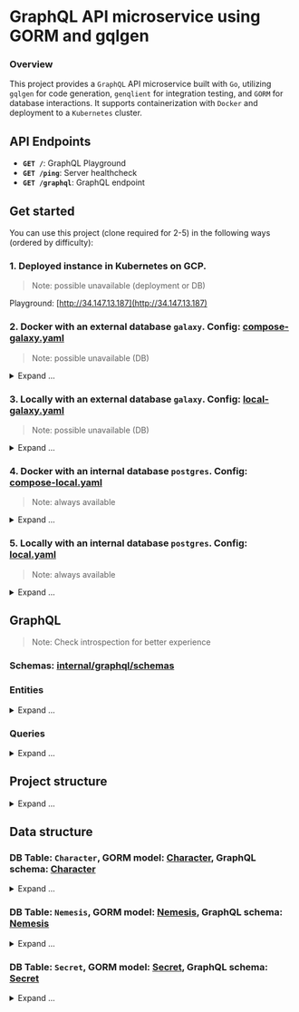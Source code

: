 # GraphQL API microservice using GORM and gqlgen

### Overview
This project provides a `GraphQL` API microservice built with `Go`,
utilizing `gqlgen` for code generation,
`genqlient` for integration testing,
and `GORM` for database interactions.
It supports containerization with `Docker`
and deployment to a `Kubernetes` cluster.

## API Endpoints
- **`GET /`**: GraphQL Playground
- **`GET /ping`**: Server healthcheck
- **`GET /graphql`**: GraphQL endpoint

## Get started
You can use this project (clone required for 2-5) in the following ways (ordered by difficulty):
### 1. Deployed instance in Kubernetes on GCP.
> Note: possible unavailable (deployment or DB)

Playground: [http://34.147.13.187](http://34.147.13.187)
### 2. Docker with an external database `galaxy`. Config: [compose-galaxy.yaml](https://github.com/kalalannn/go-graphql_galaxy/blob/main/config/compose-galaxy.yaml)
> Note: possible unavailable (DB)
<details>
<summary><a>Expand ... </a></summary>

* Prerequisite: `docker` ideally with [buildx](https://github.com/docker/buildx)
* Start (Up)

```bash
make build_app_image up_galaxy
```
* Finish (Down)

```bash
make down_galaxy
```
</details>

### 3. Locally with an external database `galaxy`. Config: [local-galaxy.yaml](https://github.com/kalalannn/go-graphql_galaxy/blob/main/config/local-galaxy.yaml)
> Note: possible unavailable (DB)
<details>
<summary><a>Expand ... </a></summary>

* Prerequisite: `go >= 1.23`
* Start (Up)
```bash
make mod_download local_run_galaxy
```
* Finish (Down)
```bash
^C
```
</details>

### 4. Docker with an internal database `postgres`. Config: [compose-local.yaml](https://github.com/kalalannn/go-graphql_galaxy/blob/main/config/compose-local.yaml)
> Note: always available
<details>
<summary><a>Expand ... </a></summary>

* Prerequisite: `docker` ideally with [buildx](https://github.com/docker/buildx)
* Start (Up)
```bash
make up_local
make migrate_db    # Run once
```

* Finish (Down)
```bash
make down_local
make clean_db      # if needed
```
</details>

### 5. Locally with an internal database `postgres`. Config: [local.yaml](https://github.com/kalalannn/go-graphql_galaxy/blob/main/config/local.yaml)
> Note: always available
<details>
<summary><a>Expand ... </a></summary>

* Prerequisite: `go >= 1.23`, `docker` ideally with [buildx](https://github.com/docker/buildx)
* Start (Up)
```
make up_db_only
make migrate_db    # Run once
make local_run
```
* Finish (Down)
```bash
^C
make down_db_only
make clean_db      # if needed
```
</details>

## GraphQL
> Note: Check introspection for better experience
### Schemas: [internal/graphql/schemas](https://github.com/kalalannn/go-graphql_galaxy/tree/main/internal/graphql/schemas)

### Entities
<details>
<summary><a>Expand ... </a></summary>

```graphql
type Character {
  id: ID!
  name: String!
  gender: String
  ability: String!
  minimal_distance: Float!
  weight: Float
  born: String!
  in_space_since: String
  beer_consumption: Int!
  knows_the_answer: Boolean!
  nemeses: [Nemesis!]!
}

type Genders {
  male: Int64!
  female: Int64!
  other: Int64!
}

type Nemesis {
  id: ID!
  is_alive: Boolean!
  years: Int
  character: Character!
  secrets: [Secret!]!
}

type AliveNemeses {
  alive: Int64!
  dead: Int64!
}

type Secret {
  id: ID!
  secret_code: Int64!
  nemesis: Nemesis!
}
```
</details>

### Queries
<details>
<summary><a>Expand ... </a></summary>

```graphql
type Query {
  server_time: String!
  health_check: Boolean!
  # Character
  average_age: Float!
  average_weight: Float!
  average_beer_consumption: Float!
  characters_count: Int64!
  characters(
    orderBy: CharacterOrderBy = {field: id, direction: ASC}, # default
    pagination: PaginationInput
  ): [Character!]!
  character(id: ID!): Character
  genders: Genders!
  # Nemesis
  nemeses_count: Int64!
  average_nemeses_years: Float!
  nemeses(
    orderBy: NemesisOrderBy = {field: id, direction: ASC}, # default
    pagination: PaginationInput
  ): [Nemesis!]!
  nemesis(id: ID!): Nemesis
  alive_nemeses: AliveNemeses
  # Secret
  secrets_count: Int64!
  secrets(
    orderBy: SecretOrderBy = {field: id, direction: ASC}, # default
    pagination: PaginationInput
  ): [Secret!]!
  secret(id: ID!): Secret
}
```
</details>


## Project structure
<details>
<summary><a>Expand ... </a></summary>

```bash
├── cmd                                # entrypoints (main)
│   ├── generate                       # GQLGen go code generator
│   └── server                         # GraphQL server main
├── config                             # Server configuration files for environments
│   └── ...
├── docker-compose-(local|galaxy).yaml # Docker-compose for db: local (postgres) and external (galaxy)
├── Dockerfile.(core|base|app)         # Core, Base and App Dockerfiles
├── gqlgen.yml                         # GQLGen configuration
├── genqlient.yaml                     # GenQlient configuration
├── go.mod && go.sum                   # Go modules, versions and checksums
├── internal                           # Internal modules (business logic)
│   ├── app                            # Application module
│   ├── genqlient                      # GenQlient module
│   │   ├── generated                  # generated by GenQlient
│   │   └── operations                 # GenQlient client's queiries (for integration tests)
│   │       └── ...
│   ├── gorm                           # GORM module
│   │   ├── entities                   # Entities module (Character, Nemesis, Secret)
│   │   │   ├── ...
│   │   └── services                   # Services module (entities management, DB operations)
│   │       └── ...
│   ├── gqlcontext                     # gqlcontext processor (for Depth extension and DB preloads)
│   ├── graphql                        # GraphQL module
│   │   ├── generated                  # generated by GQLGen
│   │   ├── models                     # generated Go models from GraphQL schemas
│   │   │   └── ...
│   │   ├── resolvers                  # GraphQL query resolvers
│   │   │   └── ...
│   │   └── schemas                    # GraphQL schemas (for generation)
│   │       └── ...
│   ├── server                         # HTTP Server configuration (routes, handlers, extensions)
│   │   └── ...
│   └── transformers                   # Transform GORM DB Entities to generated GraphQL models
│       └── ...
├── Makefile                           # Makefile for most operations
├── pkg                                # Shared modules (no business logic)
│   └── ...
├── sql                                # Raw PostgreSQL files for psql
│   └── ...
└── tests                              # Integration tests folder
    └── ...
```
</details>

## Data structure
### DB Table: `Character`, GORM model: [Character](https://github.com/kalalannn/go-graphql_galaxy/blob/main/internal/gorm/entities/character.go), GraphQL schema: [Character](https://github.com/kalalannn/go-graphql_galaxy/blob/main/internal/graphql/schemas/character.graphql#L1-L13)

<details>
<summary><a>Expand ... </a></summary>
    
```sql
    Column        |         Type         | NULLable?
------------------+----------------------+----------
 id               | integer              | not null
 name             | text                 | not null
 gender           | text                 |         
 ability          | text                 | not null
 minimal_distance | numeric              | not null
 weight           | numeric              |         
 born             | timestamp without tz | not null
 in_space_since   | timestamp without tz |         
 beer_consumption | integer              | not null
 knows_the_answer | boolean              | not null
----------------------------------------------------
Referenced by:
  TABLE "nemesis" CONSTRAINT "character" FOREIGN KEY (character_id) REFERENCES "character"(id) NOT VALID
```
</details>

### DB Table: `Nemesis`, GORM model: [Nemesis](https://github.com/kalalannn/go-graphql_galaxy/blob/main/internal/gorm/entities/nemesis.go), GraphQL schema: [Nemesis](https://github.com/kalalannn/go-graphql_galaxy/blob/main/internal/graphql/schemas/nemesis.graphql#L1-L7)
<details>
<summary><a>Expand ... </a></summary>
    
```sql
    Column    |  Type   | NULLable?
--------------+---------+----------
 is_alive     | boolean | not null 
 years        | integer |
 id           | integer | not null 
 character_id | integer |
-----------------------------------
Foreign keys:
    "character" FOREIGN KEY (character_id) REFERENCES "character"(id) NOT VALID
Referenced by:
    TABLE "secret" CONSTRAINT "nemesis" FOREIGN KEY (nemesis_id) REFERENCES nemesis(id)
```
</details>

### DB Table: `Secret`, GORM model: [Secret](https://github.com/kalalannn/go-graphql_galaxy/blob/main/internal/gorm/entities/secret.go), GraphQL schema: [Secret](https://github.com/kalalannn/go-graphql_galaxy/blob/main/internal/graphql/schemas/secret.graphql#L1-L5)
<details>
<summary><a>Expand ... </a></summary>
   
```sql
   Column    |  Type   | NULLable?
-------------+---------+----------
 id          | integer | not null 
 secret_code | bigint  | not null 
 nemesis_id  | integer | not null 
----------------------------------
Foreign keys:
    "nemesis" FOREIGN KEY (nemesis_id) REFERENCES nemesis(id)
```
</details>

<!-- ## Examples
### RootQuery
* Request:
```graphql
query RootQuery {
    server_time
    health_check
    characters_count
    average_age
    average_weight
    average_beer_consumption
    nemeses_count
    average_nemeses_years
    secrets_count
}
``` -->
